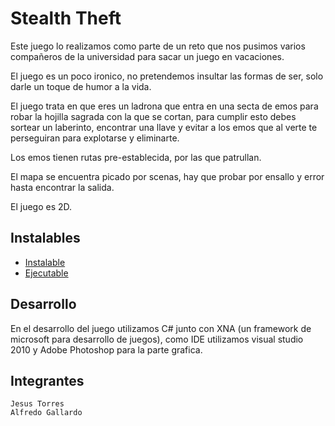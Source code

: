 Stealth Theft
=======================

Este juego lo realizamos como parte de un reto que nos pusimos varios compañeros de la universidad para sacar un juego en vacaciones.

El juego es un poco ironico, no pretendemos insultar las formas de ser, solo darle un toque de humor a la vida.

El juego trata en que eres un ladrona que entra en una secta de emos para robar la hojilla sagrada con la que se cortan, para cumplir esto debes sortear un laberinto, encontrar una llave y evitar a los emos que al verte te perseguiran para explotarse y eliminarte.

Los emos tienen rutas pre-establecida, por las que patrullan.

El mapa se encuentra picado por scenas, hay que probar por ensallo y error hasta encontrar la salida.

El juego es 2D.

Instalables
-----------
- [Instalable](http://sourceforge.net/projects/stealth-theft/files/bin/Stealth_Theft_Install.zip/download)
- [Ejecutable](http://sourceforge.net/projects/stealth-theft/files/bin/Stealth_Theft_Ejecutable.zip/download)

Desarrollo
----------
En el desarrollo del juego utilizamos C# junto con XNA (un framework de microsoft para desarrollo de juegos), como IDE utilizamos visual studio 2010 y Adobe Photoshop para la parte grafica.

Integrantes
------------
	Jesus Torres
	Alfredo Gallardo